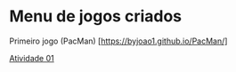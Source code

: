 # Menu de jogos criados 

Primeiro jogo (PacMan) [https://byjoao1.github.io/PacMan/]

[Atividade 01](https://byjoao1.github.io/PacMan2/)
